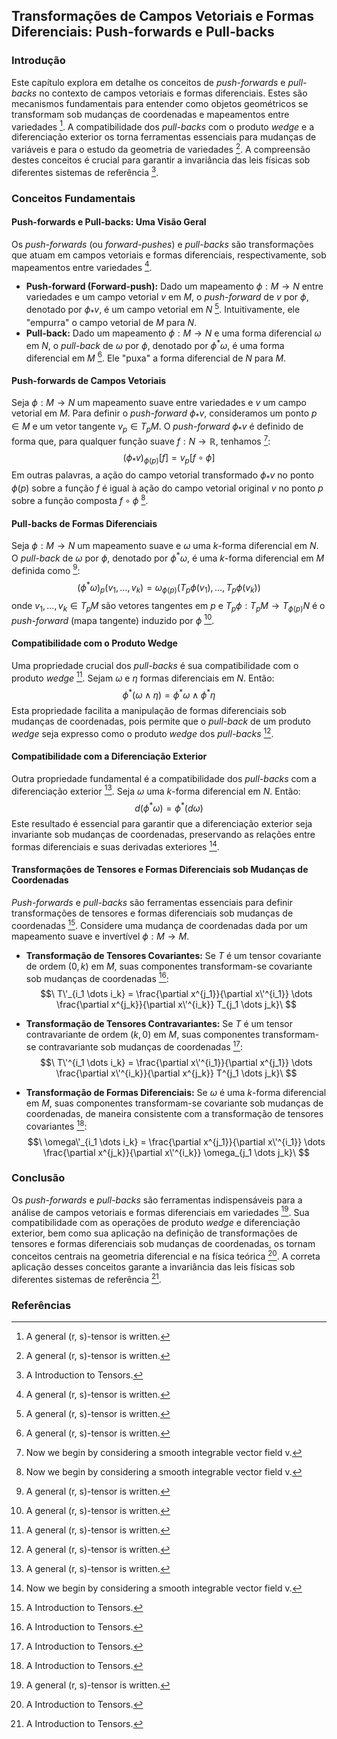 ## Transformações de Campos Vetoriais e Formas Diferenciais: Push-forwards e Pull-backs

### Introdução
Este capítulo explora em detalhe os conceitos de *push-forwards* e *pull-backs* no contexto de campos vetoriais e formas diferenciais. Estes são mecanismos fundamentais para entender como objetos geométricos se transformam sob mudanças de coordenadas e mapeamentos entre variedades [^408]. A compatibilidade dos *pull-backs* com o produto *wedge* e a diferenciação exterior os torna ferramentas essenciais para mudanças de variáveis e para o estudo da geometria de variedades [^408]. A compreensão destes conceitos é crucial para garantir a invariância das leis físicas sob diferentes sistemas de referência [^403].

### Conceitos Fundamentais

#### Push-forwards e Pull-backs: Uma Visão Geral
Os *push-forwards* (ou *forward-pushes*) e *pull-backs* são transformações que atuam em campos vetoriais e formas diferenciais, respectivamente, sob mapeamentos entre variedades [^408].

*   **Push-forward (Forward-push):** Dado um mapeamento $\phi: M \rightarrow N$ entre variedades e um campo vetorial $v$ em $M$, o *push-forward* de $v$ por $\phi$, denotado por $\phi_*v$, é um campo vetorial em $N$ [^408]. Intuitivamente, ele "empurra" o campo vetorial de $M$ para $N$.
*   **Pull-back:** Dado um mapeamento $\phi: M \rightarrow N$ e uma forma diferencial $\omega$ em $N$, o *pull-back* de $\omega$ por $\phi$, denotado por $\phi^*\omega$, é uma forma diferencial em $M$ [^408]. Ele "puxa" a forma diferencial de $N$ para $M$.

#### Push-forwards de Campos Vetoriais
Seja $\phi: M \rightarrow N$ um mapeamento suave entre variedades e $v$ um campo vetorial em $M$. Para definir o *push-forward* $\phi_*v$, consideramos um ponto $p \in M$ e um vetor tangente $v_p \in T_pM$. O *push-forward* $\phi_*v$ é definido de forma que, para qualquer função suave $f: N \rightarrow \mathbb{R}$, tenhamos [^422]:
$$\
(\phi_*v)_{\phi(p)}[f] = v_p[f \circ \phi]\
$$
Em outras palavras, a ação do campo vetorial transformado $\phi_*v$ no ponto $\phi(p)$ sobre a função $f$ é igual à ação do campo vetorial original $v$ no ponto $p$ sobre a função composta $f \circ \phi$ [^422].

#### Pull-backs de Formas Diferenciais
Seja $\phi: M \rightarrow N$ um mapeamento suave e $\omega$ uma $k$-forma diferencial em $N$. O *pull-back* de $\omega$ por $\phi$, denotado por $\phi^*\omega$, é uma $k$-forma diferencial em $M$ definida como [^408]:
$$\
(\phi^*\omega)_p(v_1, \dots, v_k) = \omega_{\phi(p)}(T_p\phi(v_1), \dots, T_p\phi(v_k))\
$$
onde $v_1, \dots, v_k \in T_pM$ são vetores tangentes em $p$ e $T_p\phi: T_pM \rightarrow T_{\phi(p)}N$ é o *push-forward* (mapa tangente) induzido por $\phi$ [^408].

#### Compatibilidade com o Produto Wedge
Uma propriedade crucial dos *pull-backs* é sua compatibilidade com o produto *wedge* [^408]. Sejam $\omega$ e $\eta$ formas diferenciais em $N$. Então:
$$\
\phi^*(\omega \wedge \eta) = \phi^*\omega \wedge \phi^*\eta\
$$
Esta propriedade facilita a manipulação de formas diferenciais sob mudanças de coordenadas, pois permite que o *pull-back* de um produto *wedge* seja expresso como o produto *wedge* dos *pull-backs* [^408].

#### Compatibilidade com a Diferenciação Exterior
Outra propriedade fundamental é a compatibilidade dos *pull-backs* com a diferenciação exterior [^408]. Seja $\omega$ uma $k$-forma diferencial em $N$. Então:
$$\
d(\phi^*\omega) = \phi^*(d\omega)\
$$
Este resultado é essencial para garantir que a diferenciação exterior seja invariante sob mudanças de coordenadas, preservando as relações entre formas diferenciais e suas derivadas exteriores [^422].

#### Transformações de Tensores e Formas Diferenciais sob Mudanças de Coordenadas
*Push-forwards* e *pull-backs* são ferramentas essenciais para definir transformações de tensores e formas diferenciais sob mudanças de coordenadas [^403]. Considere uma mudança de coordenadas dada por um mapeamento suave e invertível $\phi: M \rightarrow M$.

*   **Transformação de Tensores Covariantes:** Se $T$ é um tensor covariante de ordem $(0,k)$ em $M$, suas componentes transformam-se covariante sob mudanças de coordenadas [^403]:
$$\
T\'_{i_1 \dots i_k} = \frac{\partial x^{j_1}}{\partial x\'^{i_1}} \dots \frac{\partial x^{j_k}}{\partial x\'^{i_k}} T_{j_1 \dots j_k}\
$$

*   **Transformação de Tensores Contravariantes:** Se $T$ é um tensor contravariante de ordem $(k,0)$ em $M$, suas componentes transformam-se contravariante sob mudanças de coordenadas [^403]:
$$\
T\'^{i_1 \dots i_k} = \frac{\partial x\'^{i_1}}{\partial x^{j_1}} \dots \frac{\partial x\'^{i_k}}{\partial x^{j_k}} T^{j_1 \dots j_k}\
$$

*   **Transformação de Formas Diferenciais:** Se $\omega$ é uma $k$-forma diferencial em $M$, suas componentes transformam-se covariante sob mudanças de coordenadas, de maneira consistente com a transformação de tensores covariantes [^403]:
$$\
\omega\'_{i_1 \dots i_k} = \frac{\partial x^{j_1}}{\partial x\'^{i_1}} \dots \frac{\partial x^{j_k}}{\partial x\'^{i_k}} \omega_{j_1 \dots j_k}\
$$

### Conclusão
Os *push-forwards* e *pull-backs* são ferramentas indispensáveis para a análise de campos vetoriais e formas diferenciais em variedades [^408]. Sua compatibilidade com as operações de produto *wedge* e diferenciação exterior, bem como sua aplicação na definição de transformações de tensores e formas diferenciais sob mudanças de coordenadas, os tornam conceitos centrais na geometria diferencial e na física teórica [^403]. A correta aplicação desses conceitos garante a invariância das leis físicas sob diferentes sistemas de referência [^403].

### Referências
[^403]: A Introduction to Tensors.
[^408]: A general (r, s)-tensor is written.
[^422]: Now we begin by considering a smooth integrable vector field v.
<!-- END -->